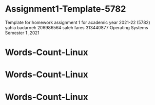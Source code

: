 # Assignment1-Template-5782
Template for homework assignment 1 for academic year 2021-22 (5782)
yahia badarneh 206986564
saleh fares    313440877
Operating Systems
Semester 1 ,2021
# Words-Count-Linux
# Words-Count-Linux
# Words-Count-Linux
